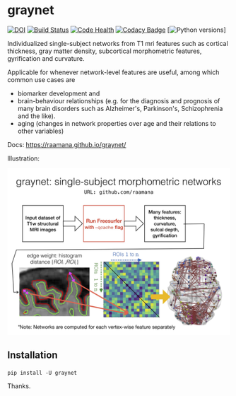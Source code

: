 # graynet

[![DOI](https://zenodo.org/badge/DOI/10.5281/zenodo.997358.svg)](https://doi.org/10.5281/zenodo.997358)
[![Build Status](https://travis-ci.org/raamana/graynet.svg?branch=master)](https://travis-ci.org/raamana/graynet)
[![Code Health](https://landscape.io/github/raamana/graynet/master/landscape.svg?style=flat)](https://landscape.io/github/raamana/graynet/master)
[![Codacy Badge](https://api.codacy.com/project/badge/Grade/fbf3c0d5d0214ab4ae059875819be9f0)](https://www.codacy.com/app/raamana/graynet?utm_source=github.com&amp;utm_medium=referral&amp;utm_content=raamana/graynet&amp;utm_campaign=Badge_Grade)
[![Python versions](https://img.shields.io/badge/python-3.5%2C%203.6-blue.svg)]

Individualized single-subject networks from T1 mri features such as cortical thickness, gray matter density, subcortical morphometric features, gyrification and curvature. 

Applicable for whenever network-level features are useful, among which common use cases are 
 - biomarker development and 
 - brain-behaviour relationships (e.g. for the diagnosis and prognosis of many brain disorders such as Alzheimer's, Parkinson's, Schizophrenia and the like).
 - aging (changes in network properties over age and their relations to other variables)

Docs: https://raamana.github.io/graynet/

Illustration:

![graynet_flyer](docs/vis/graynet_flyer.jpg)

## Installation

`pip install -U graynet`

Thanks.

